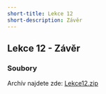 ```yaml
---
short-title: Lekce 12
short-description: Závěr
---
```

Lekce 12 - Závěr
----------------

### Soubory

Archív najdete zde: [Lekce12.zip](/data/2019-jaro/java2/Lekce12.zip)
